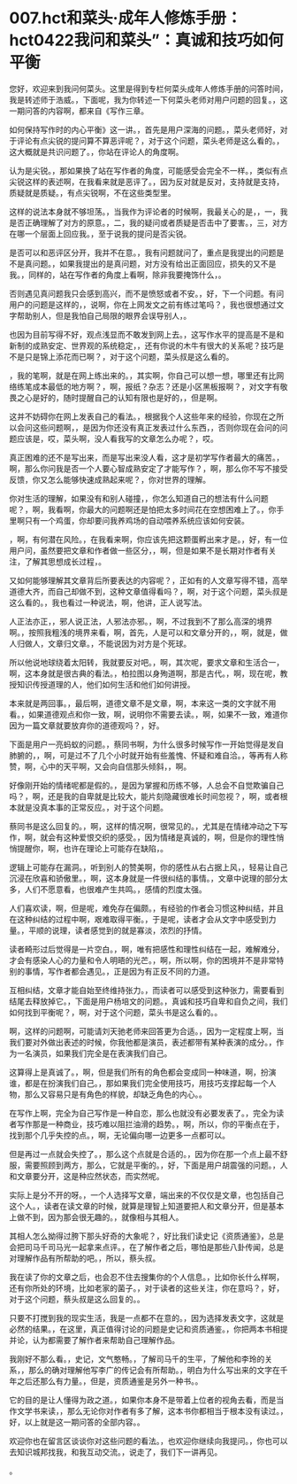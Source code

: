 # 007.hct和菜头·成年人修炼手册：hct0422我问和菜头”：真诚和技巧如何平衡 

您好，欢迎来到我问何菜头。这里是得到专栏何菜头成年人修炼手册的问答时间，我是转述师于浩威。，下面呢，我为你转述一下何菜头老师对用户问题的回复。，这一期问答的内容啊，都来自《写作三章。

如何保持写作时的内心平衡》这一讲。，首先是用户深海的问题。，菜头老师好，对于评论有点尖锐的提问算不算恶评呢？，对于这个问题，菜头老师是这么看的。，这大概就是共识问题了。，你站在评论人的角度啊。

认为是尖锐。，那如果换了站在写作者的角度，可能感受会完全不一样。，类似有点尖锐这样的表述啊，在我看来就是恶评了。，因为反对就是反对，支持就是支持，质疑就是质疑。，有点尖锐啊，不在这些类型里。

这样的说法本身就不够坦荡。，当我作为评论者的时候啊，我最关心的是，，一，我是否正确理解了对方的原意。，二，我的疑问或者质疑是否击中了要害。，三，对方在哪一个层面上回应我。，至于说我的提问是否尖锐。

是否可以和恶评区分开，我并不在意。，我有问题就问了，重点是我提出的问题是不是真问题。，如果我提出的是真问题，对方没有给出正面回应，损失的又不是我。，同样的，站在写作者的角度上看啊，除非我要掩饰什么，。

否则遇见真问题我只会感到高兴，而不是愤怒或者不安。，好，下一个问题。有问用户的问题是这样的，，说啊，你在上网发文之前有练过笔吗？，我也很想通过文字帮助别人，但是我怕自己局限的眼界会误导别人，。

也因为目前写得不好，观点浅显而不敢发到网上去。，这写作水平的提高是不是和新制的成熟安定、世界观的系统稳定，，还有你说的木牛有很大的关系呢？技巧是不是只是锦上添花而已啊？，对于这个问题，菜头叔是这么看的。

，我的笔啊，就是在网上练出来的。，其实啊，你自己可以想一想，哪里还有比网络练笔成本最低的地方啊？，啊，报纸？杂志？还是小区黑板报啊？，对文字有敬畏之心是好的，随时提醒自己的认知有限也是好的，，但是啊。

这并不妨碍你在网上发表自己的看法。，根据我个人这些年来的经验，你现在之所以会问这些问题啊，，是因为你还没有真正发表过什么东西，，否则你现在会问的问题应该是，哎，菜头啊，没人看我写的文章怎么办呢？，哎。

真正困难的还不是写出来，而是写出来没人看，这才是初学写作者最大的痛苦。，啊，那么你问我是否一个人要心智成熟安定了才能写作？，啊，那么你不写不接受反馈，你又怎么能够快速成熟起来呢？，你对世界的理解。

你对生活的理解，如果没有和别人碰撞，，你怎么知道自己的想法有什么问题呢？，啊，我看啊，你最大的问题啊还是怕把太多时间花在空想困难上了。，你手里啊只有一个鸡蛋，你却要问我养鸡场的自动喂养系统应该如何安装。

，啊，有何潜在风险。，在我看来啊，你应该先把这颗蛋孵出来才是。，好，有一位用户问，虽然要把文章和作者做一些区分，，啊，但是如果不是长期对作者有关注，了解其思想成长过程，。

又如何能够理解其文章背后所要表达的内容呢？，正如有的人文章写得不错，高举道德大齐，而自己却做不到，这种文章值得看吗？，啊，对于这个问题，菜头叔是这么看的。，我也看过一种说法，啊，他讲，正人说写法。

人正法亦正，，邪人说正法，人邪法亦邪。，啊，不过我到不了那么高深的境界啊。，按照我粗浅的境界来看，啊，首先，人是可以和文章分开的，，啊，就是，做人归做人，文章归文章。，不能说因为对方是个死球。

所以他说地球绕着太阳转，我就要反对吧。，啊，其次呢，要求文章和生活合一，啊，这本身就是很古典的看法。，柏拉图以身殉道啊，那是古代。，啊，现在呢，教授知识传授道理的人，他们如何生活和他们如何讲授。

本来就是两回事。，最后啊，道德文章不是文章，啊，本来这一类的文字就不用看。，如果道德观点和你一致，啊，说明你不需要去读。，啊，如果不一致，难道你因为一篇文章就要放弃你的道德观吗？，好。

下面是用户一亮蚂蚁的问题。，蔡同书啊，为什么很多时候写作一开始觉得是发自肺腑的，，啊，可是过不了几个小时就开始有些羞愧、怀疑和难自洽。，等再有人称赞，啊，心中的天平啊，又会向自信那头倾斜，，啊。

好像刚开始的情绪呢都是假的。，是因为掌握和历练不够，人总会不自觉欺骗自己吗？，啊，还是我的自卑就是比较大，能片刻隐藏很难长时间忽视？，啊，或者根本就是没真本事的正常反应。，对于这个问题。

蔡同书是这么回复的。，啊，这样的情况啊，很常见的。，尤其是在情绪冲动之下写作，啊，就会有这种爱恨交织的感受。，因为情绪是真诚的，啊，但是你的理性悄悄提醒你，啊，也许在理论上可能存在缺陷，。

逻辑上可能存在漏洞。，听到别人的赞美啊，你的感性从右占据上风，，轻易让自己沉浸在欣喜和骄傲里。，啊，这本身就是一件很纠结的事情。，文章中说理的部分太多，人们不愿意看，也很难产生共鸣。，感情的烈度太强。

人们喜欢读，啊，但是呢，难免存在偏颇。，有经验的作者会习惯这种纠结，并且在这种纠结的过程中啊，艰难取得平衡。，于是呢，读者才会从文字中感受到力量。，平顺的说理，读者感觉到的就是寡淡，浓烈的抒情。

读者畸形过后觉得是一片空白。，啊，唯有把感性和理性纠结在一起，难解难分，才会有感染人心的力量和令人明晤的光芒。，啊，所以啊，你的困境并不是非常特别的事情，写作者都会遇见。，正是因为有正反不同的力道。

互相纠结，文章才能自始至终维持张力。，而读者可以感受到这种张力，需要看到结尾去释放掉它。，下面是用户杨培文的问题。，真诚和技巧自卑和自负之间，我们如何找到平衡呢？，啊，对于这个问题，菜头书是这么看的。。

啊，这样的问题啊，可能请刘天驰老师来回答更为合适。，因为一定程度上啊，当我们要对外做出表述的时候，你我他都是演员，表述都带有某种表演的成分。，作为一名演员，如果我们完全是在表演我们自己。

这算得上是真诚了。，啊，但是我们所有的角色都会变成同一种味道，啊，扮演谁，都是在扮演我们自己。，那如果我们完全使用技巧，用技巧支撑起每一个人物，那么又容易只是有角色的样貌，却缺乏角色的内心。。

在写作上啊，完全为自己写作是一种自恋，那么也就没有必要发表了。，完全为读者写作那是一种商业，技巧难以阻拦油滑的趋势。，啊，所以，你的平衡点在于，找到那个几乎失控的点。，啊，无论偏向哪一边更多一点都可以。

但是再过一点就会失控了。，那么这个点就是合适的。，因为你在那一个点上最不舒服，需要照顾到两方，那么，它就是平衡的。，好，下面是用户胡震强的问题。，人和文章要分开，这是种应然状态，而实然呢。

实际上是分不开的呀。，一个人选择写文章，端出来的不仅仅是文章，也包括自己这个人。，读者在读文章的时候，就算是理智上知道要把人和文章分开，但是基本上做不到，因为那会很无趣的。，就像相与其相人。

其相人怎么拗得过胯下那头好奇的大象呢？，好比我们读史记《资质通鉴》，总是会把司马千司马光一起拿来点评。，在了解作者之后，哪怕是那些八卦传闻，总是对理解作品有所帮助的吧。，所以，蔡头叔。

我在读了你的文章之后，也会忍不住去搜集你的个人信息。，比如你长什么样啊，还有你所处的环境，比如老家的菌子。，对于读者的这些关注，你在意吗？，好，对于这个问题，蔡头叔是这么回复的。。

只要不打搅到我的现实生活，我是一点都不在意的。，因为选择发表文字，这就是必然的结果。，在这里，真正值得讨论的问题是史记和资质通鉴。，你把两本书相提并论，认为都需要了解作者来帮助自己理解作品。

我刚好不那么看。，史记，文气憨畅。，了解司马千的生平，了解他和李玲的关系，，那么的确对理解他写李广的传记会有所帮助。，明白为什么写出来的文字在千年之后还那么有力量。，但是，资质通鉴是另外一种书。。

它的目的是让人懂得为政之道。，如果你本身不是带着上位者的视角去看，而是当作文学书来读，，那么无论你对作者有多了解，这本书你都相当于根本没有读过。，好，以上就是这一期问答的全部内容。。

欢迎你也在留言区谈谈你对这些问题的看法。，也欢迎你继续向我提问。，你也可以去知识城邦找我，和我互动交流。，说走了，我们下一讲再见。

。